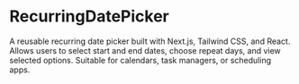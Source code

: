 # RecurringDatePicker
A reusable recurring date picker built with Next.js, Tailwind CSS, and React. Allows users to select start and end dates, choose repeat days, and view selected options. Suitable for calendars, task managers, or scheduling apps.
